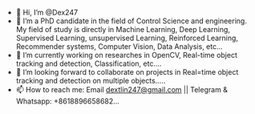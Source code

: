 - 👋 Hi, I’m @Dex247
- 👀 I’m a PhD candidate in the field of Control Science and engineering. My field of study is directly in Machine Learning, Deep Learning, Supervised Learning, unsupervised Learning, Reinforced Learning, Recommender systems, Computer Vision, Data Analysis, etc... 
- 🌱 I’m currently working on researches in OpenCV, Real-time object tracking and detection, Classification, etc....
- 💞️ I’m looking forward to collaborate on projects in Real=time object tracking and detection on multiple objects.....
- 📫 How to reach me: Email dextlin247@gmail.com || Telegram & Whatsapp: +8618896658682...
